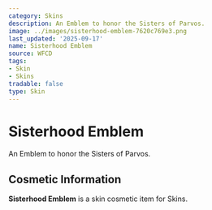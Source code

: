 ```yaml
---
category: Skins
description: An Emblem to honor the Sisters of Parvos.
image: ../images/sisterhood-emblem-7620c769e3.png
last_updated: '2025-09-17'
name: Sisterhood Emblem
source: WFCD
tags:
- Skin
- Skins
tradable: false
type: Skin
---
```


# Sisterhood Emblem

An Emblem to honor the Sisters of Parvos.

## Cosmetic Information

**Sisterhood Emblem** is a skin cosmetic item for Skins.

